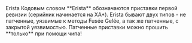 <span class="tooltip_container">
	Erista
	<span class="tooltip"><i class="fas fa-caret-down"></i>
		<span class="bottom">
			Кодовым словом **Erista** обозначаются приставки первой ревизии (серийник начинается на XA*). Erista бывают двух типов - не патченные, уязвимые к методы Fusée Gelée, а так же патченные, с закрытой уязвимостью. Патченные приставки можно прошить **только** при помощи чипа!
		</span>
	</span>
</span>